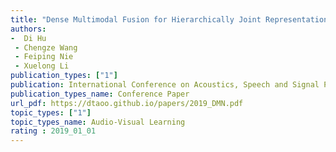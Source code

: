 ```yaml
---  
title: "Dense Multimodal Fusion for Hierarchically Joint Representation"  
authors:  
-  Di Hu
 - Chengze Wang  
 - Feiping Nie  
 - Xuelong Li  
publication_types: ["1"]  
publication: International Conference on Acoustics, Speech and Signal Processing (ICASSP) 2019 <b>Lecture Presentation</b>   
publication_types_name: Conference Paper  
url_pdf: https://dtaoo.github.io/papers/2019_DMN.pdf  
topic_types: ["1"]
topic_types_name: Audio-Visual Learning
rating : 2019_01_01
---  
```

